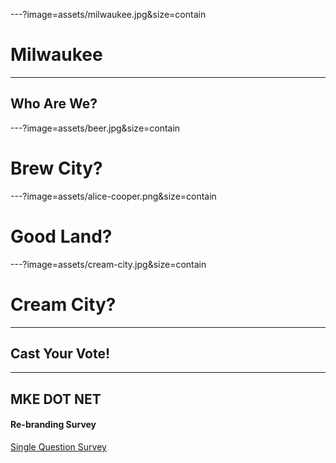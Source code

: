 ---?image=assets/milwaukee.jpg&size=contain
# <span class="orange black-shadow">Milwaukee</span>

---
## <span class="orange">Who Are We?</span>

---?image=assets/beer.jpg&size=contain
# <span class="orange black-shadow">Brew City?</span>

---?image=assets/alice-cooper.png&size=contain
# <span class="orange">Good Land?</span>

---?image=assets/cream-city.jpg&size=contain
# <span class="orange black-shadow">Cream City?</span>

---
## <span class="orange">Cast Your Vote!</span>

---
## <span class="orange">MKE DOT NET</span>
#### <span class="orange">Re-branding Survey</span>

[Single Question Survey](https://surveymonkey.com/r/rebrandnet)
